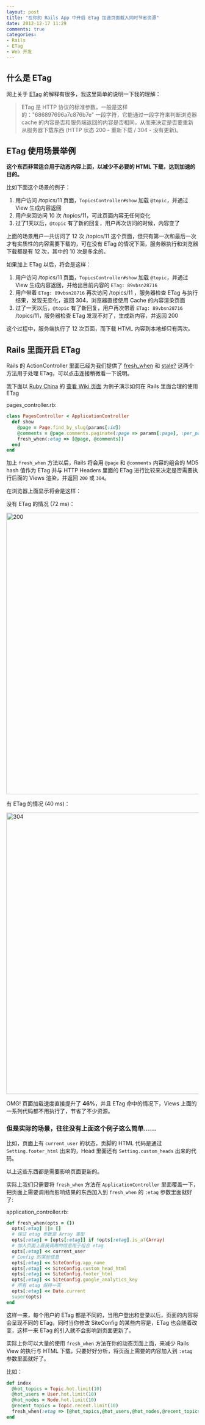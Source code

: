 ```yaml
---
layout: post
title: "在你的 Rails App 中开启 ETag 加速页面载入同时节省资源"
date: 2012-12-17 11:29
comments: true
categories: 
- Rails
- ETag
- Web 开发
---
```



## 什么是 ETag

网上关于 [ETag](http://en.wikipedia.org/wiki/HTTP_ETag) 的解释有很多，我这里简单的说明一下我的理解：

> ETag 是 HTTP 协议的标准参数，一般是这样的："686897696a7c876b7e" 一段字符，它能通过一段字符来判断浏览器 cache 的内容是否和服务端返回的内容是否相同，从而来决定是否要重新从服务器下载东西 (HTTP 状态 200 - 重新下载 / 304 - 没有更新)。

## ETag 使用场景举例

**这个东西非常适合用于动态内容上面，以减少不必要的 HTML 下载，达到加速的目的。**

比如下面这个场景的例子：

1. 用户访问 /topics/11 页面，`TopicsController#show` 加载 ``@topic``，并通过 View 生成内容返回
2. 用户来回访问 10 次 /topics/11，可此页面内容无任何变化
3. 过了1天以后，``@topic`` 有了新的回复，用户再次访问的时候，内容变了

上面的场景用户一共访问了 12 次 /topics/11 这个页面，但只有第一次和最后一次才有实质性的内容需要下载的，可在没有 ETag 的情况下面，服务器执行和浏览器下载都是有 12 次，其中的 10 次是多余的。

如果加上 ETag 以后，将会是这样：

1. 用户访问 /topics/11 页面，`TopicsController#show` 加载 ``@topic``，并通过 View 生成内容返回，并给出目前内容的 `ETag: 89vbsn28716`
2. 用户带着 `ETag: 89vbsn28716` 再次访问 /topics/11 ，服务器检查 ETag 与执行结果，发现无变化，返回 304，浏览器直接使用 Cache 的内容渲染页面
3. 过了一天以后，``@topic`` 有了新回复，用户再次带着 `ETag: 89vbsn28716` /topics/11，服务器检查 ETag 发现不对了，生成新内容，并返回 200

这个过程中，服务端执行了 12 次页面，而下载 HTML 内容到本地却只有两次。

## Rails 里面开启 ETag

Rails 的 ActionController 里面已经为我们提供了 [fresh_when](http://api.rubyonrails.org/classes/ActionController/ConditionalGet.html#method-i-fresh_when) 和  [stale?](http://api.rubyonrails.org/classes/ActionController/ConditionalGet.html#method-i-stale-3F) 这两个方法用于处理 ETag，可以点击连接稍微看一下说明。

我下面以 [Ruby China](http://ruby-china.org) 的 [查看 Wiki 页面](http://ruby-china.org/wiki/install_ruby_guide) 为例子演示如何在 Rails 里面合理的使用 ETag 

pages_controller.rb:

```ruby
class PagesController < ApplicationController
  def show
    @page = Page.find_by_slug(params[:id])
    @comments = @page.comments.paginate(:page => params[:page], :per_page => 50)
    fresh_when(:etag => [@page, @comments])
  end
end
```

加上 `fresh_when` 方法以后，Rails 将会用 ``@page`` 和 ``@comments`` 内容的组合的 MD5 hash 值作为 ETag 并与 HTTP Headers 里面的 ETag 进行比较来决定是否需要执行后面的 Views 渲染，并返回 `200` 或 `304`。

在浏览器上面显示将会是这样：

没有 ETag 的情况 (72 ms)：

<a href="http://www.flickr.com/photos/huacnlee/8280251122/" title="200 by 李华顺, on Flickr"><img src="http://farm9.staticflickr.com/8493/8280251122_b2bf1ee3fa_o.png" width="913" height="737" alt="200"></a>

有 ETag 的情况 (40 ms)：

<a href="http://www.flickr.com/photos/huacnlee/8280250976/" title="304 by 李华顺, on Flickr"><img src="http://farm9.staticflickr.com/8487/8280250976_5bdd0405bb_o.png" width="913" height="737" alt="304"></a>

OMG! 页面加载速度直接提升了 **46%**，并且 ETag 命中的情况下，Views 上面的一系列代码都不用执行了，节省了不少资源。

### 但是实际的场景，往往没有上面这个例子这么简单......

比如，页面上有 `current_user` 的状态，页脚的 HTML 代码是通过 `Setting.footer_html` 出来的，Head 里面还有 `Setting.custom_heads` 出来的代码。

以上这些东西都是需要影响页面更新的。

实际上我们只需要将 `fresh_when` 方法在 `ApplicationController` 里面覆盖一下，把页面上需要调用而影响结果的东西加入到 `fresh_when` 的 `:etag` 参数里面就好了:

application_controller.rb:

```ruby
def fresh_when(opts = {})
  opts[:etag] ||= []
  # 保证 etag 参数是 Array 类型
  opts[:etag] = [opts[:etag]] if !opts[:etag].is_a?(Array)
  # 加入页面上直接调用的信息用于组合 etag
  opts[:etag] << current_user
  # Config 的某些信息
  opts[:etag] << SiteConfig.app_name
  opts[:etag] << SiteConfig.custom_head_html
  opts[:etag] << SiteConfig.footer_html
  opts[:etag] << SiteConfig.google_analytics_key
  # 所有 etag 保持一天
  opts[:etag] << Date.current
  super(opts)
end
```

这样一来，每个用户的 ETag 都是不同的，当用户登出和登录以后，页面的内容将会呈现不同的 ETag，同时当你修改 SiteConfig 的某些内容是，ETag 也会随着改变，这样一来 ETag 的引入就不会影响到页面更新了。

实际上你可以大量的使用 `fresh_when` 方法在你的动态页面上面，来减少 Rails View 的执行与 HTML 下载，只要好好分析，将页面上需要的内容加入到 `:etag` 参数里面就好了。

比如：

```ruby
def index
  @hot_topics = Topic.hot.limit(10)
  @hot_users = User.hot.limit(10)
  @hot_nodes = Node.hot.limit(10)
  @recent_topics = Topic.recent.limit(10)
  fresh_when(:etag => [@hot_topics,@hot_users,@hot_nodes,@recent_topics])
end
```

